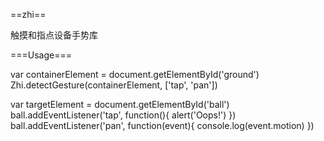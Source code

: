 ==zhi==

触摸和指点设备手势库

===Usage===

var containerElement = document.getElementById('ground')
Zhi.detectGesture(containerElement, ['tap', 'pan'])

var targetElement = document.getElementById('ball')
ball.addEventListener('tap', function(){
	alert('Oops!')
})
ball.addEventListener('pan', function(event){
	console.log(event.motion)
})